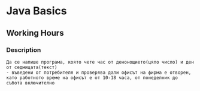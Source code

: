 # Java Basics

## Working Hours

### Description

    Да се напише програма, която чете час от денонощието(цяло число) и ден от седмицата(текст) 
    - въведени от потребителя и проверява дали офисът на фирма е отворен, 
    като работното време на офисът е от 10-18 часа, от понеделник до събота включително